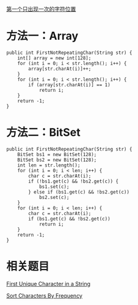 [第一个只出现一次的字符位置](https://www.nowcoder.com/practice/1c82e8cf713b4bbeb2a5b31cf5b0417c?tpId=13&tqId=11187&tPage=1&rp=1&ru=/ta/coding-interviews&qru=/ta/coding-interviews/question-ranking&from=cyc_github)

# 方法一：Array

    public int FirstNotRepeatingChar(String str) {
        int[] array = new int[128];
        for (int i = 0; i < str.length(); i++) {
            array[str.charAt(i)]++;
        }
        for (int i = 0; i < str.length(); i++) {
            if (array[str.charAt(i)] == 1)
                return i;
        }
        return -1;
    }

# 方法二：BitSet

    public int FirstNotRepeatingChar(String str) {
        BitSet bs1 = new BitSet(128);
        BitSet bs2 = new BitSet(128);
        int len = str.length();
        for (int i = 0; i < len; i++) {
            char c = str.charAt(i);
            if (!bs1.get(c) && !bs2.get(c)) {
                bs1.set(c);
            } else if (bs1.get(c) && !bs2.get(c))
                bs2.set(c);
        }
        for (int i = 0; i < len; i++) {
            char c = str.charAt(i);
            if (bs1.get(c) && !bs2.get(c))
                return i;
        }
        return -1;
    }

# 相关题目

[First Unique Character in a String](https://leetcode.com/problems/first-unique-character-in-a-string/)

[Sort Characters By Frequency](https://leetcode.com/problems/sort-characters-by-frequency/)
